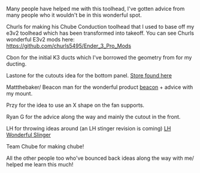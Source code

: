 Many people have helped me with this toolhead,  I've gotten advice from many people who it wouldn't be in this wonderful spot. 

Churls for making his Chube Conduction toolhead that I used to base off my e3v2 toolhead which has been transformed into takeoff. You can see Churls wonderful E3v2 mods here: https://github.com/churls5495/Ender_3_Pro_Mods

Cbon for the initial K3 ducts which I've borrowed the geometry from for my ducting.

Lastone for the cutouts idea for the bottom panel. [Store found here](https://northprint3d.ca/)

Mattthebaker/ Beacon man for the wonderful product [beacon](https://beacon3d.com/) + advice with my mount.

Przy for the idea to use an X shape on the fan supports.

Ryan G for the advice along the way and mainly the cutout in the front.

LH for throwing ideas around (an LH stinger revision is coming) [LH Wonderful Slinger](https://github.com/lhndo/LH-Stinger/tree/main)

Team Chube for making chube!

All the other people too who've bounced back ideas along the way with me/ helped me learn this much!
